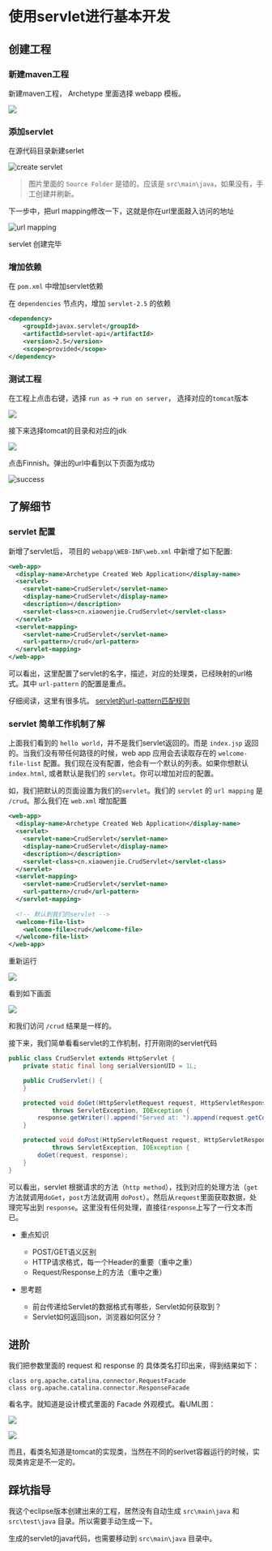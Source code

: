 # 使用servlet进行基本开发

## 创建工程

### 新建maven工程

新建maven工程， Archetype 里面选择 webapp 模板。

![](image/create-maven-1.png)

### 添加servlet

在源代码目录新建serlet

![create servlet](image/create-maven-2.png)

> 图片里面的 `Source Folder` 是错的。应该是 `src\main\java`，如果没有，手工创建并刷新。

下一步中，把url mapping修改一下，这就是你在url里面敲入访问的地址

![url mapping](image/create-maven-3.png)



servlet 创建完毕

### 增加依赖

在 `pom.xml` 中增加servlet依赖

在 `dependencies` 节点内，增加 `servlet-2.5` 的依赖

```xml
<dependency>
    <groupId>javax.servlet</groupId>
    <artifactId>servlet-api</artifactId>
    <version>2.5</version>
    <scope>provided</scope>
</dependency>
```

### 测试工程

在工程上点击右键，选择 `run as` ->  `run on server`， 选择对应的`tomcat`版本

![](image/run-on-tomcat.png)

接下来选择tomcat的目录和对应的jdk

![](image/run-on-tomcat-2.png)

点击Finnish。弹出的url中看到以下页面为成功

![success](image/create-success.png)

## 了解细节

### servlet 配置

新增了servlet后， 项目的 `webapp\WEB-INF\web.xml` 中新增了如下配置:

```xml
<web-app>
  <display-name>Archetype Created Web Application</display-name>
  <servlet>
  	<servlet-name>CrudServlet</servlet-name>
  	<display-name>CrudServlet</display-name>
  	<description></description>
  	<servlet-class>cn.xiaowenjie.CrudServlet</servlet-class>
  </servlet>
  <servlet-mapping>
  	<servlet-name>CrudServlet</servlet-name>
  	<url-pattern>/crud</url-pattern>
  </servlet-mapping>
</web-app>
```

可以看出，这里配置了servlet的名字，描述，对应的处理类，已经映射的url格式。其中 `url-pattern` 的配置是重点。

仔细阅读，这里有很多坑。 [servlet的url-pattern匹配规则](https://www.cnblogs.com/canger/p/6084846.html)

### servlet 简单工作机制了解

上面我们看到的 `hello world`，并不是我们servlet返回的。而是 `index.jsp` 返回的。当我们没有带任何路径的时候，web app 应用会去读取存在的 `welcome-file-list` 配置。我们现在没有配置，他会有一个默认的列表。如果你想默认`index.html`, 或者默认是我们的 `servlet`。你可以增加对应的配置。

如，我们把默认的页面设置为我们的`servlet`。我们的 `servlet` 的 `url mapping` 是 `/crud`。那么我们在 `web.xml` 增加配置

```xml
<web-app>
  <display-name>Archetype Created Web Application</display-name>
  <servlet>
  	<servlet-name>CrudServlet</servlet-name>
  	<display-name>CrudServlet</display-name>
  	<description></description>
  	<servlet-class>cn.xiaowenjie.CrudServlet</servlet-class>
  </servlet>
  <servlet-mapping>
  	<servlet-name>CrudServlet</servlet-name>
  	<url-pattern>/crud</url-pattern>
  </servlet-mapping>
  
  <!-- 默认到我们的servlet -->
  <welcome-file-list>
 	<welcome-file>crud</welcome-file> 
  </welcome-file-list>
</web-app>
```

重新运行

![](image/tomcat-server-restart.png)

看到如下画面

![](image/tomcat-server-2.png)


和我们访问 `/crud` 结果是一样的。

接下来，我们简单看看servlet的工作机制，打开刚刚的servlet代码

```java
public class CrudServlet extends HttpServlet {
	private static final long serialVersionUID = 1L;

	public CrudServlet() {
	}

	protected void doGet(HttpServletRequest request, HttpServletResponse response)
			throws ServletException, IOException {
		response.getWriter().append("Served at: ").append(request.getContextPath());
	}

	protected void doPost(HttpServletRequest request, HttpServletResponse response)
			throws ServletException, IOException {
		doGet(request, response);
	}
}
```

可以看出，servlet 根据请求的方法（`http method`），找到对应的处理方法（`get`方法就调用`doGet`，`post`方法就调用 `doPost`）。然后从`request`里面获取数据，处理完写出到 `response`。这里没有任何处理，直接往`response`上写了一行文本而已。

- 重点知识
  - POST/GET语义区别
  - HTTP请求格式，每一个Header的重要（重中之重）
  - Request/Response上的方法（重中之重）

- 思考题
  - 前台传递给Servlet的数据格式有哪些，Servlet如何获取到？
  - Servlet如何返回json，浏览器如何区分？

## 进阶

我们把参数里面的 request 和 response 的 具体类名打印出来，得到结果如下：

```
class org.apache.catalina.connector.RequestFacade
class org.apache.catalina.connector.ResponseFacade
```

看名字。就知道是设计模式里面的 Facade 外观模式。看UML图：

![](image/facade-0.png)

![](image/facade.png)

而且，看类名知道是tomcat的实现类，当然在不同的serlvet容器运行的时候，实现类肯定是不一定的。

## 踩坑指导

我这个eclipse版本创建出来的工程，居然没有自动生成 `src\main\java` 和 `src\test\java` 目录。所以需要手动生成一下。

生成的servlet的java代码，也需要移动到 `src\main\java` 目录中。
